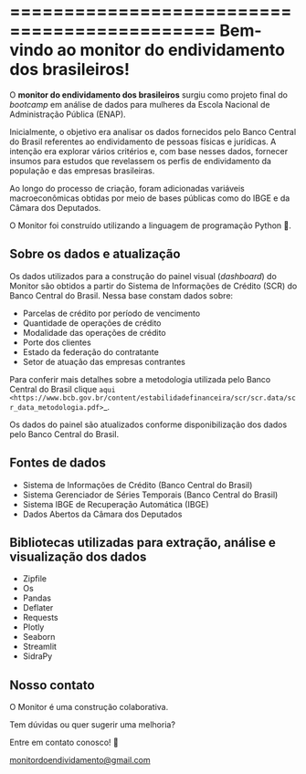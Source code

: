 =============================================
Bem-vindo ao monitor do endividamento dos brasileiros!
=============================================

O **monitor do endividamento dos brasileiros** surgiu como projeto final do *bootcamp* em análise de dados para mulheres da Escola Nacional de Administração Pública (ENAP).

Inicialmente, o objetivo era analisar os dados fornecidos pelo Banco Central do Brasil referentes ao endividamento de pessoas físicas e jurídicas. A intenção era explorar vários critérios e, com base nesses dados, fornecer insumos para estudos que revelassem os perfis de endividamento da população e das empresas brasileiras. 

Ao longo do processo de criação, foram adicionadas variáveis macroeconômicas obtidas por meio de bases públicas como do IBGE e da Câmara dos Deputados.

O Monitor foi construído utilizando a linguagem de programação Python 🐍.

Sobre os dados e atualização
--------

Os dados utilizados para a construção do painel visual (*dashboard*) do Monitor são obtidos a partir do Sistema de Informações de Crédito (SCR) do Banco Central do Brasil. Nessa base constam dados sobre:

- Parcelas de crédito por período de vencimento
- Quantidade de operações de crédito
- Modalidade das operações de crédito
- Porte dos clientes
- Estado da federação do contratante
- Setor de atuação das empresas contrantes

Para conferir mais detalhes sobre a metodologia utilizada pelo Banco Central do Brasil clique `aqui <https://www.bcb.gov.br/content/estabilidadefinanceira/scr/scr.data/scr_data_metodologia.pdf>`_.

Os dados do painel são atualizados conforme disponibilização dos dados pelo Banco Central do Brasil.

Fontes de dados
--------
    
- Sistema de Informações de Crédito (Banco Central do Brasil)
- Sistema Gerenciador de Séries Temporais (Banco Central do Brasil)
- Sistema IBGE de Recuperação Automática (IBGE)
- Dados Abertos da Câmara dos Deputados

Bibliotecas utilizadas para extração, análise e visualização dos dados
--------

- Zipfile
- Os
- Pandas
- Deflater
- Requests
- Plotly
- Seaborn
- Streamlit
- SidraPy
    
Nosso contato
--------

O Monitor é uma construção colaborativa. 

Tem dúvidas ou quer sugerir uma melhoria?

Entre em contato conosco! 💌

monitordoendividamento@gmail.com